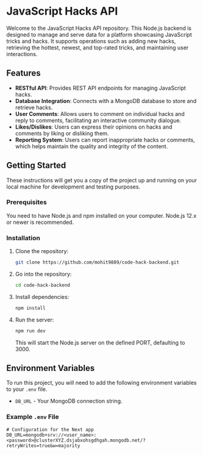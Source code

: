 # JavaScript Hacks API

Welcome to the JavaScript Hacks API repository. This Node.js backend is designed to manage and serve data for a platform showcasing JavaScript tricks and hacks. It supports operations such as adding new hacks, retrieving the hottest, newest, and top-rated tricks, and maintaining user interactions.

## Features

- **RESTful API**: Provides REST API endpoints for managing JavaScript hacks.
- **Database Integration**: Connects with a MongoDB database to store and retrieve hacks.
- **User Comments**: Allows users to comment on individual hacks and reply to comments, facilitating an interactive community dialogue.
- **Likes/Dislikes**: Users can express their opinions on hacks and comments by liking or disliking them.
- **Reporting System**: Users can report inappropriate hacks or comments, which helps maintain the quality and integrity of the content.

## Getting Started

These instructions will get you a copy of the project up and running on your local machine for development and testing purposes.

### Prerequisites

You need to have Node.js and npm installed on your computer. Node.js 12.x or newer is recommended.

### Installation

1. Clone the repository:

   ```bash
   git clone https://github.com/mohit9889/code-hack-backend.git
   ```

2. Go into the repository:
   ```bash
   cd code-hack-backend
   ```
3. Install dependencies:
   ```bash
   npm install
   ```
4. Run the server:
   ```bash
   npm run dev
   ```
   This will start the Node.js server on the defined PORT, defaulting to 3000.

## Environment Variables

To run this project, you will need to add the following environment variables to your `.env` file.

- `DB_URL` - Your MongoDB connection string.

### Example `.env` File

```plaintext
# Configuration for the Next app
DB_URL=mongodb+srv://<user_name>:<password>@clusterXYZ.dsjabxohsgdhgah.mongodb.net/?retryWrites=true&w=majority
```
